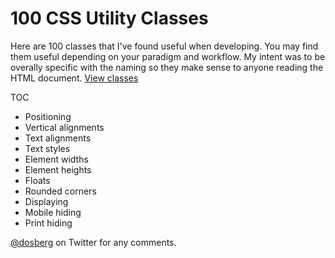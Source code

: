 # 100 CSS Utility Classes

Here are 100 classes that I've found useful when developing. You may find them useful depending on your paradigm and workflow. My intent was to be overally specific with the naming so they make sense to anyone reading the HTML document. <a href="https://raw.githubusercontent.com/dosberg/100-CSS-Utility-Classes/master/utilities.css">View classes</a> 

TOC
- Positioning
- Vertical alignments	
- Text alignments
- Text styles
- Element widths
- Element heights
- Floats
- Rounded corners
- Displaying
- Mobile hiding
- Print hiding
	
<a href="http://twitter.com/dosberg">@dosberg</a> on Twitter for any comments.
